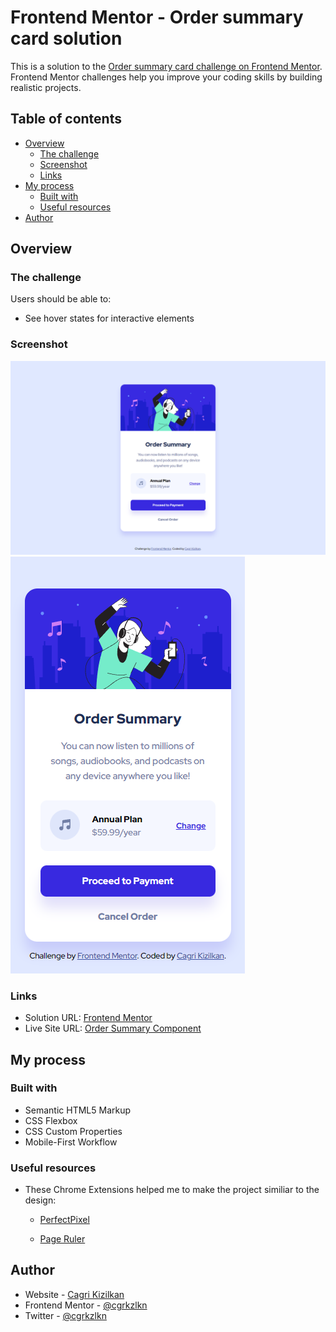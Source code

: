 # Frontend Mentor - Order summary card solution

This is a solution to the [Order summary card challenge on Frontend Mentor](https://www.frontendmentor.io/challenges/order-summary-component-QlPmajDUj). Frontend Mentor challenges help you improve your coding skills by building realistic projects.

## Table of contents

- [Overview](#overview)
  - [The challenge](#the-challenge)
  - [Screenshot](#screenshot)
  - [Links](#links)
- [My process](#my-process)
  - [Built with](#built-with)
  - [Useful resources](#useful-resources)
- [Author](#author)

## Overview

### The challenge

Users should be able to:

- See hover states for interactive elements

### Screenshot

![](./images/screenshot-desktop.png)
![](./images/screenshot-mobile.png)

### Links

- Solution URL: [Frontend Mentor]()
- Live Site URL: [Order Summary Component](https://cgrkzlkn.github.io/order-summary-component/)

## My process

### Built with

- Semantic HTML5 Markup
- CSS Flexbox
- CSS Custom Properties
- Mobile-First Workflow

### Useful resources

- These Chrome Extensions helped me to make the project similiar to the design:

  - [PerfectPixel](https://chrome.google.com/webstore/detail/perfectpixel-by-welldonec/dkaagdgjmgdmbnecmcefdhjekcoceebi)

  - [Page Ruler](https://chrome.google.com/webstore/detail/page-ruler/jcbmcnpepaddcedmjdcmhbekjhbfnlff/)

## Author

- Website - [Cagri Kizilkan](https://cagrikizilkan.com)
- Frontend Mentor - [@cgrkzlkn](https://www.frontendmentor.io/profile/cgrkzlkn)
- Twitter - [@cgrkzlkn](https://www.twitter.com/cgrkzlkn)
